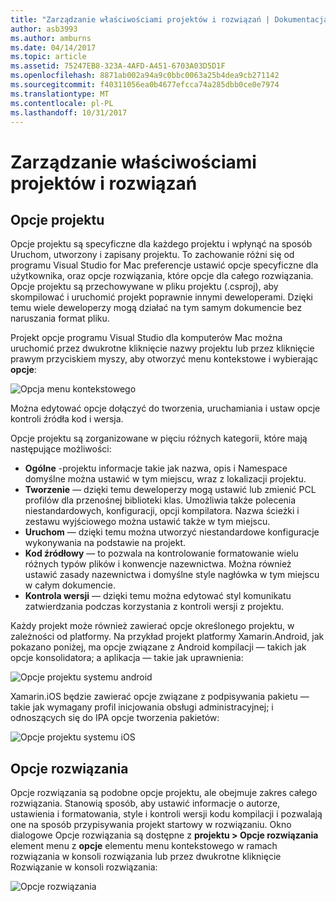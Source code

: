 ```yaml
---
title: "Zarządzanie właściwościami projektów i rozwiązań | Dokumentacja firmy Microsoft"
author: asb3993
ms.author: amburns
ms.date: 04/14/2017
ms.topic: article
ms.assetid: 75247EB8-323A-4AFD-A451-6703A03D5D1F
ms.openlocfilehash: 8871ab002a94a9c0bbc0063a25b4dea9cb271142
ms.sourcegitcommit: f40311056ea0b4677efcca74a285dbb0ce0e7974
ms.translationtype: MT
ms.contentlocale: pl-PL
ms.lasthandoff: 10/31/2017
---
```

# <a name="managing-project-and-solution-properties"></a>Zarządzanie właściwościami projektów i rozwiązań

## <a name="project-options"></a>Opcje projektu

Opcje projektu są specyficzne dla każdego projektu i wpłynąć na sposób Uruchom, utworzony i zapisany projektu. To zachowanie różni się od programu Visual Studio for Mac preferencje ustawić opcje specyficzne dla użytkownika, oraz opcje rozwiązania, które opcje dla całego rozwiązania. Opcje projektu są przechowywane w pliku projektu (.csproj), aby skompilować i uruchomić projekt poprawnie innymi deweloperami. Dzięki temu wiele deweloperzy mogą działać na tym samym dokumencie bez naruszania format pliku.

Projekt opcje programu Visual Studio dla komputerów Mac można uruchomić przez dwukrotne kliknięcie nazwy projektu lub przez kliknięcie prawym przyciskiem myszy, aby otworzyć menu kontekstowe i wybierając **opcje**:

 ![Opcja menu kontekstowego](media/projects-and-solutions-image2.png)

Można edytować opcje dołączyć do tworzenia, uruchamiania i ustaw opcje kontroli źródła kod i wersja.

Opcje projektu są zorganizowane w pięciu różnych kategorii, które mają następujące możliwości:

* **Ogólne** -projektu informacje takie jak nazwa, opis i Namespace domyślne można ustawić w tym miejscu, wraz z lokalizacji projektu.
* **Tworzenie** — dzięki temu deweloperzy mogą ustawić lub zmienić PCL profilów dla przenośnej biblioteki klas. Umożliwia także polecenia niestandardowych, konfiguracji, opcji kompilatora. Nazwa ścieżki i zestawu wyjściowego można ustawić także w tym miejscu.
* **Uruchom** — dzięki temu można utworzyć niestandardowe konfiguracje wykonywania na podstawie na projekt.
* **Kod źródłowy** — to pozwala na kontrolowanie formatowanie wielu różnych typów plików i konwencje nazewnictwa. Można również ustawić zasady nazewnictwa i domyślne style nagłówka w tym miejscu w całym dokumencie.
* **Kontrola wersji** — dzięki temu można edytować styl komunikatu zatwierdzania podczas korzystania z kontroli wersji z projektu.

Każdy projekt może również zawierać opcje określonego projektu, w zależności od platformy. Na przykład projekt platformy Xamarin.Android, jak pokazano poniżej, ma opcje związane z Android kompilacji — takich jak opcje konsolidatora; a aplikacja — takie jak uprawnienia:

 ![Opcje projektu systemu android](media/projects-and-solutions-image5.png)

Xamarin.iOS będzie zawierać opcje związane z podpisywania pakietu — takie jak wymagany profil inicjowania obsługi administracyjnej; i odnoszących się do IPA opcje tworzenia pakietów:

 ![Opcje projektu systemu iOS](media/projects-and-solutions-image6.png)

## <a name="solution-options"></a>Opcje rozwiązania 

Opcje rozwiązania są podobne opcje projektu, ale obejmuje zakres całego rozwiązania. Stanowią sposób, aby ustawić informacje o autorze, ustawienia i formatowania, style i kontroli wersji kodu kompilacji i pozwalają one na sposób przypisywania projekt startowy w rozwiązaniu.  Okno dialogowe Opcje rozwiązania są dostępne z **projektu > Opcje rozwiązania** element menu z **opcje** elementu menu kontekstowego w ramach rozwiązania w konsoli rozwiązania lub przez dwukrotne kliknięcie Rozwiązanie w konsoli rozwiązania:

 ![Opcje rozwiązania](media/projects-and-solutions-image7.png)
